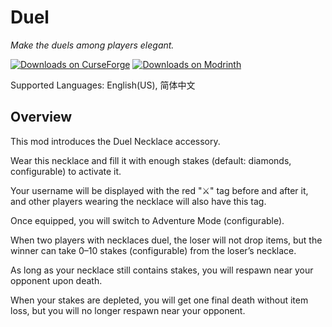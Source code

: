 # Duel

_Make the duels among players elegant._

[![Downloads on CurseForge](http://cf.way2muchnoise.eu/full_1278169_downloads.svg)](http://minecraft.curseforge.com/projects/duel) [![Downloads on Modrinth](https://img.shields.io/modrinth/dt/duel-mod?logo=modrinth)](https://modrinth.com/mod/duel-mod)

Supported Languages: English(US), 简体中文

## Overview

This mod introduces the Duel Necklace accessory.

Wear this necklace and fill it with enough stakes (default: diamonds, configurable) to activate it.

Your username will be displayed with the red "⚔" tag before and after it, and other players wearing the necklace will also have this tag.

Once equipped, you will switch to Adventure Mode (configurable).

When two players with necklaces duel, the loser will not drop items, but the winner can take 0–10 stakes (configurable) from the loser’s necklace.

As long as your necklace still contains stakes, you will respawn near your opponent upon death.

When your stakes are depleted, you will get one final death without item loss, but you will no longer respawn near your opponent.